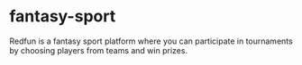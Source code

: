# fantasy-sport
Redfun is a fantasy sport platform where you can participate in tournaments by choosing players from teams and win prizes.
